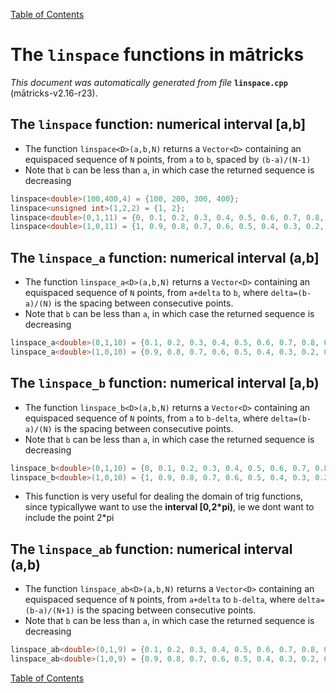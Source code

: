 
[Table of Contents](README.md)


# The `linspace` functions in mātricks
_This document was automatically generated from file_ **`linspace.cpp`** (mātricks-v2.16-r23).

## The `linspace` function: numerical interval [a,b]
* The function `linspace<D>(a,b,N)` returns a `Vector<D>` containing an equispaced sequence of `N` points, from `a` to `b`, spaced by `(b-a)/(N-1)`
* Note that `b` can be less than `a`, in which case the returned sequence is decreasing
```C++
linspace<double>(100,400,4) = {100, 200, 300, 400}; 
linspace<unsigned int>(1,2,2) = {1, 2}; 
linspace<double>(0,1,11) = {0, 0.1, 0.2, 0.3, 0.4, 0.5, 0.6, 0.7, 0.8, 0.9, 1}; 
linspace<double>(1,0,11) = {1, 0.9, 0.8, 0.7, 0.6, 0.5, 0.4, 0.3, 0.2, 0.1, 0}; 
```
## The `linspace_a` function: numerical interval (a,b]
* The function `linspace_a<D>(a,b,N)` returns a `Vector<D>` containing an equispaced sequence of `N` points, from `a+delta` to `b`, where `delta=(b-a)/(N)` is the spacing between consecutive points.
* Note that `b` can be less than `a`, in which case the returned sequence is decreasing
```C++
linspace_a<double>(0,1,10) = {0.1, 0.2, 0.3, 0.4, 0.5, 0.6, 0.7, 0.8, 0.9, 1}; 
linspace_a<double>(1,0,10) = {0.9, 0.8, 0.7, 0.6, 0.5, 0.4, 0.3, 0.2, 0.1, 0}; 
```
## The `linspace_b` function: numerical interval [a,b)
* The function `linspace_b<D>(a,b,N)` returns a `Vector<D>` containing an equispaced sequence of `N` points, from `a` to `b-delta`, where `delta=(b-a)/(N)` is the spacing between consecutive points.
* Note that `b` can be less than `a`, in which case the returned sequence is decreasing
```C++
linspace_b<double>(0,1,10) = {0, 0.1, 0.2, 0.3, 0.4, 0.5, 0.6, 0.7, 0.8, 0.9}; 
linspace_b<double>(1,0,10) = {1, 0.9, 0.8, 0.7, 0.6, 0.5, 0.4, 0.3, 0.2, 0.1}; 
```
* This function is very useful for dealing the domain of trig functions, since typicallywe want to use the **interval [0,2*pi)**, ie we dont want to include the point 2*pi
## The `linspace_ab` function: numerical interval (a,b)
* The function `linspace_ab<D>(a,b,N)` returns a `Vector<D>` containing an equispaced sequence of `N` points, from `a+delta` to `b-delta`, where `delta=(b-a)/(N+1)` is the spacing between consecutive points.
* Note that `b` can be less than `a`, in which case the returned sequence is decreasing
```C++
linspace_ab<double>(0,1,9) = {0.1, 0.2, 0.3, 0.4, 0.5, 0.6, 0.7, 0.8, 0.9}; 
linspace_ab<double>(1,0,9) = {0.9, 0.8, 0.7, 0.6, 0.5, 0.4, 0.3, 0.2, 0.1}; 
```

[Table of Contents](README.md)
